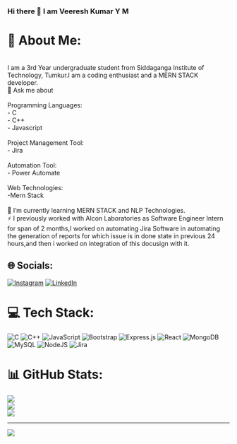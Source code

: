 ### Hi there 👋 I am Veeresh Kumar Y M


# 💫 About Me:
<br>I am a 3rd Year undergraduate student from Siddaganga Institute of Technology, Tumkur.I am a coding enthusiast and a MERN STACK developer.<br>💬 Ask me about<br><br>Programming Languages:<br>- C<br>- C++<br>- Javascript<br><br>Project Management Tool:<br>- Jira<br><br>Automation Tool:<br>- Power Automate<br><br>Web Technologies:<br>-Mern Stack<br><br>🌱 I’m currently learning MERN STACK and NLP Technologies.<br>⚡ I previously worked with Alcon Laboratories as Software Engineer Intern for span of 2 months,I worked on automating Jira Software in automating the generation of reports for which issue is in done state in previous 24 hours,and then i worked on integration of this docusign with it.

## 🌐 Socials:
[![Instagram](https://img.shields.io/badge/Instagram-%23E4405F.svg?logo=Instagram&logoColor=white)](https://instagram.com/Veeresh_ym) [![LinkedIn](https://img.shields.io/badge/LinkedIn-%230077B5.svg?logo=linkedin&logoColor=white)](https://in.linkedin.com/in/veeresh-kumar-y-m-09b779221) 

# 💻 Tech Stack:
![C](https://img.shields.io/badge/c-%2300599C.svg?style=for-the-badge&logo=c&logoColor=white) ![C++](https://img.shields.io/badge/c++-%2300599C.svg?style=for-the-badge&logo=c%2B%2B&logoColor=white) ![JavaScript](https://img.shields.io/badge/javascript-%23323330.svg?style=for-the-badge&logo=javascript&logoColor=%23F7DF1E) ![Bootstrap](https://img.shields.io/badge/bootstrap-%23563D7C.svg?style=for-the-badge&logo=bootstrap&logoColor=white) ![Express.js](https://img.shields.io/badge/express.js-%23404d59.svg?style=for-the-badge&logo=express&logoColor=%2361DAFB) ![React](https://img.shields.io/badge/react-%2320232a.svg?style=for-the-badge&logo=react&logoColor=%2361DAFB) ![MongoDB](https://img.shields.io/badge/MongoDB-%234ea94b.svg?style=for-the-badge&logo=mongodb&logoColor=white) ![MySQL](https://img.shields.io/badge/mysql-%2300f.svg?style=for-the-badge&logo=mysql&logoColor=white) ![NodeJS](https://img.shields.io/badge/node.js-6DA55F?style=for-the-badge&logo=node.js&logoColor=white) ![Jira](https://img.shields.io/badge/jira-%230A0FFF.svg?style=for-the-badge&logo=jira&logoColor=white)
# 📊 GitHub Stats:
![](https://github-readme-stats.vercel.app/api?username=Veereshym44&theme=dark&hide_border=false&include_all_commits=false&count_private=false)<br/>
![](https://github-readme-streak-stats.herokuapp.com/?user=Veereshym44&theme=dark&hide_border=false)<br/>
![](https://github-readme-stats.vercel.app/api/top-langs/?username=Veereshym44&theme=dark&hide_border=false&include_all_commits=false&count_private=false&layout=compact)

---
[![](https://visitcount.itsvg.in/api?id=Veereshym44&icon=0&color=0)](https://visitcount.itsvg.in)

<!-- Proudly created with GPRM ( https://gprm.itsvg.in ) -->

